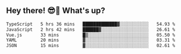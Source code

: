 ## Hey there! 😎👋 What's up?

<!--START_SECTION:waka-->

```txt
TypeScript   5 hrs 36 mins   █████████████▓░░░░░░░░░░░   54.93 %
JavaScript   2 hrs 42 mins   ██████▓░░░░░░░░░░░░░░░░░░   26.61 %
Vue.js       33 mins         █▒░░░░░░░░░░░░░░░░░░░░░░░   05.50 %
YAML         20 mins         ▓░░░░░░░░░░░░░░░░░░░░░░░░   03.31 %
JSON         15 mins         ▓░░░░░░░░░░░░░░░░░░░░░░░░   02.61 %
```

<!--END_SECTION:waka-->
